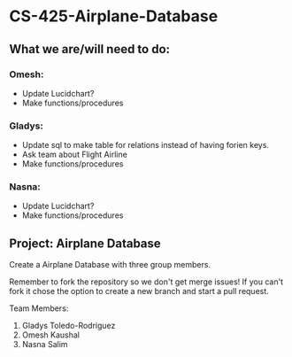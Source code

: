 # CS-425-Airplane-Database
## What we are/will need to do:

### Omesh:
- Update Lucidchart?
- Make functions/procedures

### Gladys:
- Update sql to make table for relations instead of having forien keys.
- Ask team about Flight Airline
- Make functions/procedures

### Nasna:
- Update Lucidchart?
- Make functions/procedures

## Project: Airplane Database
Create a Airplane Database with three group members.

Remember to fork the repository so we don't get merge issues!
If you can't fork it chose the option to create a new branch and start a pull request.

Team Members:
1) Gladys Toledo-Rodriguez
2) Omesh Kaushal
3) Nasna Salim
